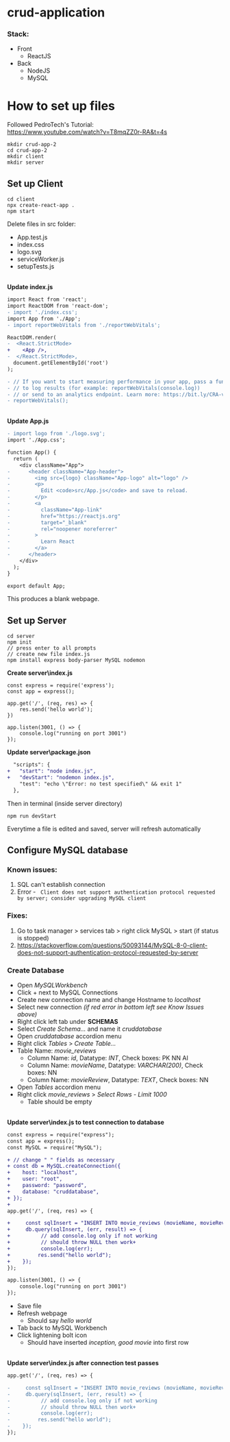 # crud-application

### Stack:

- Front
  - ReactJS
- Back
  - NodeJS
  - MySQL

# How to set up files

Followed PedroTech's Tutorial:\
https://www.youtube.com/watch?v=T8mqZZ0r-RA&t=4s

```
mkdir crud-app-2
cd crud-app-2
mkdir client
mkdir server
```

## Set up Client

```
cd client
npx create-react-app .
npm start
```

Delete files in src folder:

- App.test.js
- index.css
- logo.svg
- serviceWorker.js
- setupTests.js

\
<b>Update index.js</b>

```diff
import React from 'react';
import ReactDOM from 'react-dom';
- import './index.css';
import App from './App';
- import reportWebVitals from './reportWebVitals';

ReactDOM.render(
-  <React.StrictMode>
+    <App />,
-  </React.StrictMode>,
  document.getElementById('root')
);

- // If you want to start measuring performance in your app, pass a function
- // to log results (for example: reportWebVitals(console.log))
- // or send to an analytics endpoint. Learn more: https://bit.ly/CRA-vitals
- reportWebVitals();
```

\
<b>Update App.js</b>

```diff
- import logo from './logo.svg';
import './App.css';

function App() {
  return (
    <div className="App">
-      <header className="App-header">
-        <img src={logo} className="App-logo" alt="logo" />
-        <p>
-          Edit <code>src/App.js</code> and save to reload.
-        </p>
-        <a
-          className="App-link"
-          href="https://reactjs.org"
-          target="_blank"
-          rel="noopener noreferrer"
-        >
-          Learn React
-        </a>
-      </header>
    </div>
  );
}

export default App;
```

This produces a blank webpage.

## Set up Server

```
cd server
npm init
// press enter to all prompts
// create new file index.js
npm install express body-parser MySQL nodemon
```

<b>Create server\index.js</b>

```
const express = require('express');
const app = express();

app.get('/', (req, res) => {
    res.send('hello world');
})

app.listen(3001, () => {
    console.log("running on port 3001")
});
```

<b>Update server\package.json</b>

```diff
  "scripts": {
+   "start": "node index.js",
+   "devStart": "nodemon index.js",
    "test": "echo \"Error: no test specified\" && exit 1"
  },
```

Then in terminal (inside server directory)

```
npm run devStart
```

Everytime a file is edited and saved, server will refresh automatically

## Configure MySQL database

### <b>Known issues:</b>

1. SQL can't establish connection
2. Error - ` Client does not support authentication protocol requested by server; consider upgrading MySQL client`

### <b>Fixes:</b>

1. Go to task manager > services tab > right click MySQL > start (if status is stopped)
2. https://stackoverflow.com/questions/50093144/MySQL-8-0-client-does-not-support-authentication-protocol-requested-by-server

### <b>Create Database</b>

- Open <i>MySQLWorkbench</i>
- Click + next to MySQL Connections
- Create new connection name and change Hostname to <i>localhost</i>
- Select new connection <i>(if red error in bottom left see Know Issues above)</i>
- Right click left tab under <b>SCHEMAS</b>
- Select <i>Create Schema...</i> and name it <i>cruddatabase</i>
- Open <i>cruddatabase</i> accordion menu
- Right click <i>Tables</i> > <i>Create Table...</i>
- Table Name: <i>movie_reviews</i>
  - Column Name: <i>id</i>, Datatype: <i>INT</i>, Check boxes: PK NN AI
  - Column Name: <i>movieName</i>, Datatype: <i>VARCHAR(200)</i>, Check boxes: NN
  - Column Name: <i>movieReview</i>, Datatype: <i>TEXT</i>, Check boxes: NN
- Open <i>Tables</i> accordion menu
- Right click <i>movie_reviews</i> > <i>Select Rows - Limit 1000</i>
  - Table should be empty

\
<b>Update server\index.js to test connection to database </b>

```diff
const express = require("express");
const app = express();
const MySQL = require("MySQL");

+ // change " " fields as necessary
+ const db = MySQL.createConnection({
+    host: "localhost",
+    user: "root",
+    password: "password",
+    database: "cruddatabase",
+ });
+
app.get('/', (req, res) => {

+     const sqlInsert = "INSERT INTO movie_reviews (movieName, movieReview) VALUES ('inception', 'good movie');"
+     db.query(sqlInsert, (err, result) => {
+          // add console.log only if not working
+          // should throw NULL then work+
+          console.log(err);
+         res.send("hello world");
+    });
});

app.listen(3001, () => {
    console.log("running on port 3001")
});
```

- Save file
- Refresh webpage
  - Should say <i>hello world</i>
- Tab back to MySQL Workbench
- Click lightening bolt icon
  - Should have inserted <i>inception, good movie</i> into first row

\
<b>Update server\index.js after connection test passes</b>

```diff
app.get('/', (req, res) => {

-     const sqlInsert = "INSERT INTO movie_reviews (movieName, movieReview) VALUES ('inception', 'good movie');"
-     db.query(sqlInsert, (err, result) => {
-          // add console.log only if not working
-          // should throw NULL then work+
-          console.log(err);
-         res.send("hello world");
-    });
});
```
